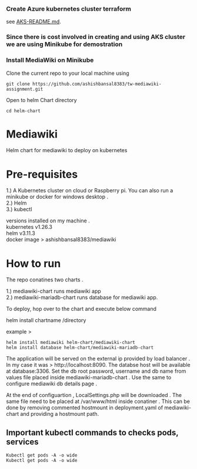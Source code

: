 
### Create Azure kubernetes cluster terraform

see [AKS-README.md](Terraform/AKS-README.md).

### Since there is cost involved in creating and using AKS cluster we are using Minikube for demostration


### Install MediaWiki on Minikube

Clone the current repo to your local machine using 
```
git clone https://github.com/ashishbansal8383/tw-mediawiki-assignment.git
```
Open to helm Chart directory
```
cd helm-chart
```
# Mediawiki
Helm chart for mediawiki to deploy on kubernetes

# Pre-requisites 

1.) A Kubernetes cluster on cloud or Raspberry pi. You can also run a minikube or docker for windows desktop . \
2.) Helm \
3.) kubectl

versions installed on my machine . \
kubernetes v1.26.3 \
helm v3.11.3 \
docker image > ashishbansal8383/mediawiki

# How to run 

The repo conatines two charts . 

1.) mediawiki-chart runs mediawiki app \
2.) mediawiki-mariadb-chart runs database for mediawiki app.

To deploy, hop over to the chart and execute below command

helm install chartname /directory
 
example > 
```
helm install mediawiki helm-chart/mediawiki-chart
helm install database helm-chart/mediawiki-mariadb-chart
```
The application will be served on the external ip provided by load balancer . In my case it was > http://localhost:8090. 
The databse host will be available at database:3306. Set the db root password, username and db name from values file placed inside mediawiki-mariadb-chart . Use the same to configure mediawiki db details page .

At the end of configuartion , LocalSettings.php will be downloaded . The same file need to be placed at /var/www/html inside conatiner . This can be done by removing commented hostmount in deployment.yaml of mediawiki-chart and providing a hostmount path.

## Important kubectl commands to checks pods, services
```
Kubectl get pods -A -o wide
Kubectl get pods -A -o wide
```